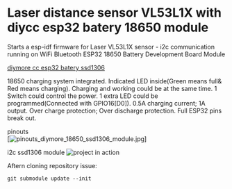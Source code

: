 # Laser distance sensor VL53L1X with diycc esp32 batery 18650 module 

Starts a esp-idf firmware for Laser VL53L1X sensor - i2c communication running on WiFi Bluetooth ESP32 18650 Battery Development Board Module 




[diymore cc esp32 batery ssd1306](https://www.diymore.cc/collections/wifi-module/products/diymore-esp32-0-96-inch-oled-display-wifi-bluetooth-18650-battery-shield-development-board-cp2102-module-for-arduino)

18650 charging system integrated.
Indicated LED inside(Green means full& Red means charging).
Charging and working could be at the same time.
1 Switch could control the power.
1 extra LED could be programmed(Connected with GPIO16[D0]).
0.5A charging current; 1A output.
Over charge protection; Over discharge protection.
Full ESP32 pins break out.


pinouts<br>
[![pinouts_diymore_18650_ssd1306_module.jpg](https://github.com/zhivko/LaserMeasure_VL53L0X/blob/master/pinouts_diymore_18650_ssd1306_module.jpg)]

i2c ssd1306 module
![project in action](https://github.com/zhivko/LaserMeasure_VL53L0X/blob/master/IMG_20190505_170954.jpg)

Aftern cloning repository issue:
```
git submodule update --init
```

